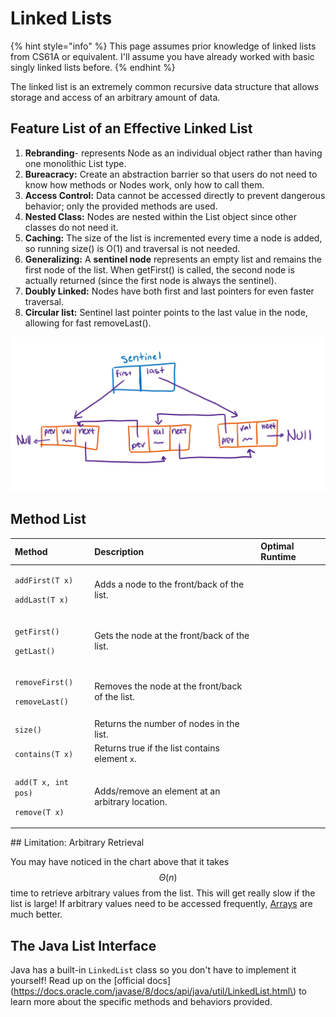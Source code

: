 # Linked Lists

{% hint style="info" %}
This page assumes prior knowledge of linked lists from CS61A or equivalent. I'll assume you have already worked with basic singly linked lists before.
{% endhint %}

The linked list is an extremely common recursive data structure that allows storage and access of an arbitrary amount of data.

## Feature List of an Effective Linked List

1. **Rebranding**- represents Node as an individual object rather than having one monolithic List type.
2. **Bureacracy:** Create an abstraction barrier so that users do not need to know how methods or Nodes work, only how to call them.
3. **Access Control:** Data cannot be accessed directly to prevent dangerous behavior; only the provided methods are used.
4. **Nested Class:** Nodes are nested within the List object since other classes do not need it.
5. **Caching:** The size of the list is incremented every time a node is added, so running size\(\) is O\(1\) and traversal is not needed.
6. **Generalizing:** A **sentinel node** represents an empty list and remains the first node of the list. When getFirst\(\) is called, the second node is actually returned \(since the first node is always the sentinel\).
7. **Doubly Linked:** Nodes have both first and last pointers for even faster traversal.
8. **Circular list:** Sentinel last pointer points to the last value in the node, allowing for fast removeLast\(\).

![An illustration of an effective linked list.](../../.gitbook/assets/image%20%2826%29.png)

## Method List

<table>
  <thead>
    <tr>
      <th style="text-align:left">Method</th>
      <th style="text-align:left">Description</th>
      <th style="text-align:left">Optimal Runtime</th>
    </tr>
  </thead>
  <tbody>
    <tr>
      <td style="text-align:left">
        <p><code>addFirst(T x)</code>
        </p>
        <p><code>addLast(T x)</code>
        </p>
      </td>
      <td style="text-align:left">Adds a node to the front/back of the list.</td>
      <td style="text-align:left"></td>
    </tr>
    <tr>
      <td style="text-align:left">
        <p><code>getFirst()</code>
        </p>
        <p><code>getLast()</code>
        </p>
      </td>
      <td style="text-align:left">Gets the node at the front/back of the list.</td>
      <td style="text-align:left"></td>
    </tr>
    <tr>
      <td style="text-align:left">
        <p><code>removeFirst()</code>
        </p>
        <p><code>removeLast()</code>
        </p>
      </td>
      <td style="text-align:left">Removes the node at the front/back of the list.</td>
      <td style="text-align:left"></td>
    </tr>
    <tr>
      <td style="text-align:left"><code>size()</code>
      </td>
      <td style="text-align:left">Returns the number of nodes in the list.</td>
      <td style="text-align:left"></td>
    </tr>
    <tr>
      <td style="text-align:left"><code>contains(T x)</code>
      </td>
      <td style="text-align:left">Returns true if the list contains element <code>x</code>.</td>
      <td style="text-align:left"></td>
    </tr>
    <tr>
      <td style="text-align:left">
        <p><code>add(T x, int pos)</code>
        </p>
        <p><code>remove(T x)</code>
        </p>
      </td>
      <td style="text-align:left">Adds/remove an element at an arbitrary location.</td>
      <td style="text-align:left"></td>
    </tr>
  </tbody>
</table>## Limitation: Arbitrary Retrieval

You may have noticed in the chart above that it takes $$\Theta(n)$$  time to retrieve arbitrary values from the list. This will get really slow if the list is large! If arbitrary values need to be accessed frequently, [Arrays](arrays.md) are much better.

## The Java List Interface

Java has a built-in `LinkedList` class so you don't have to implement it yourself! Read up on the [official docs](https://docs.oracle.com/javase/8/docs/api/java/util/LinkedList.html\) to learn more about the specific methods and behaviors provided.



